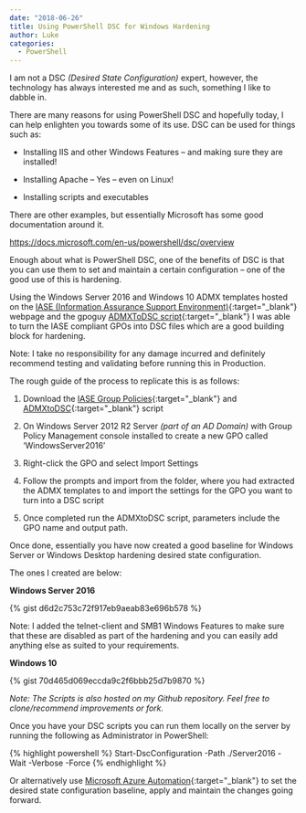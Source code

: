 ```yaml
---
date: "2018-06-26"
title: Using PowerShell DSC for Windows Hardening
author: Luke
categories:
  - PowerShell
---
```


I am not a DSC *(Desired State Configuration)* expert, however, the technology
has always interested me and as such, something I like to dabble in.

There are many reasons for using PowerShell DSC and hopefully today, I can help
enlighten you towards some of its use. DSC can be used for things such as:

-   Installing IIS and other Windows Features – and making sure they are
    installed!

-   Installing Apache – Yes – even on Linux!

-   Installing scripts and executables

There are other examples, but essentially Microsoft has some good documentation
around it.

<https://docs.microsoft.com/en-us/powershell/dsc/overview>

Enough about what is PowerShell DSC, one of the benefits of DSC is that you can
use them to set and maintain a certain configuration – one of the good use of
this is hardening.

Using the Windows Server 2016 and Windows 10 ADMX templates hosted on
the [IASE (Information Assurance Support
Environment)](https://iase.disa.mil/stigs/gpo/Pages/index.aspx){:target="_blank"} webpage and the
gpoguy [ADMXToDSC script](https://github.com/gpoguy/ADMXToDSC){:target="_blank"} I was able to
turn the IASE compliant GPOs into DSC files which are a good building block for
hardening.

Note: I take no responsibility for any damage incurred and definitely recommend testing and validating before running this in Production.

The rough guide of the process to replicate this is as follows:

1.  Download the [IASE Group
    Policies](https://iase.disa.mil/stigs/gpo/Pages/index.aspx){:target="_blank"} and
    [ADMXtoDSC](https://github.com/gpoguy/ADMXToDSC){:target="_blank"} script

2.  On Windows Server 2012 R2 Server *(part of an AD Domain)* with Group Policy
    Management console installed to create a new GPO called ‘WindowsServer2016’

3.  Right-click the GPO and select Import Settings

4.  Follow the prompts and import from the folder, where you had extracted the
    ADMX templates to and import the settings for the GPO you want to turn into
    a DSC script

5.  Once completed run the ADMXtoDSC script, parameters include the GPO name and
    output path.

Once done, essentially you have now created a good baseline for Windows Server
or Windows Desktop hardening desired state configuration.

The ones I created are below:

**Windows Server 2016**

{% gist d6d2c753c72f917eb9aeab83e696b578 %}

Note: I added the telnet-client and SMB1 Windows Features to make sure that
these are disabled as part of the hardening and you can easily add anything else as suited to your requirements.

**Windows 10**

{% gist 70d465d069eccda9c2f6bbb25d7b9870 %}

*Note: The Scripts is also hosted on my Github repository. Feel free to
clone/recommend improvements or fork.*

Once you have your DSC scripts you can run them locally on the server by running
the following as Administrator in PowerShell:

{% highlight powershell %}
Start-DscConfiguration -Path ./Server2016 -Wait -Verbose -Force
{% endhighlight %}

Or alternatively use [Microsoft Azure
Automation](https://docs.microsoft.com/en-us/azure/automation/automation-dsc-overview){:target="_blank"}
to set the desired state configuration baseline, apply and maintain the changes
going forward.